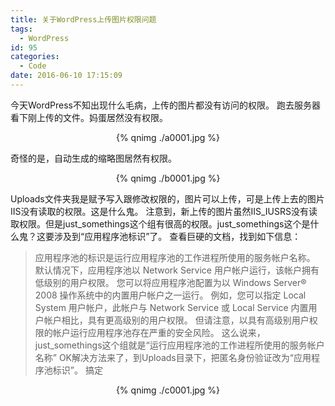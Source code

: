 ```yaml
---
title: 关于WordPress上传图片权限问题
tags:
  - WordPress
id: 95
categories:
  - Code
date: 2016-06-10 17:15:09
---
```

今天WordPress不知出现什么毛病，上传的图片都没有访问的权限。
跑去服务器看下刚上传的文件。妈蛋居然没有权限。

<div align=center>
{% qnimg ./a0001.jpg %}
</div>

奇怪的是，自动生成的缩略图居然有权限。

<div align=center>
{% qnimg ./b0001.jpg %}
</div>

Uploads文件夹我是赋予写入跟修改权限的，图片可以上传，可是上传上去的图片IIS没有读取的权限。这是什么鬼。
注意到，新上传的图片虽然IIS_IUSRS没有读取权限。但是just_somethings这个组有很高的权限。just_somethings这个是什么鬼？这要涉及到“应用程序池标识”了。
查看巨硬的文档，找到如下信息：
> 应用程序池的标识是运行应用程序池的工作进程所使用的服务帐户名称。 默认情况下，应用程序池以 Network Service 用户帐户运行，该帐户拥有低级别的用户权限。 您可以将应用程序池配置为以 Windows Server® 2008 操作系统中的内置用户帐户之一运行。 例如，您可以指定 Local System 用户帐户，此帐户与 Network Service 或 Local Service 内置用户帐户相比，具有更高级别的用户权限。 但请注意，以具有高级别用户权限的帐户运行应用程序池存在严重的安全风险。
这么说来，just_somethings这个组就是“运行应用程序池的工作进程所使用的服务帐户名称”
OK解决方法来了，到Uploads目录下，把匿名身份验证改为“应用程序池标识”。
搞定

<div align=center>
{% qnimg ./c0001.jpg %}
</div>